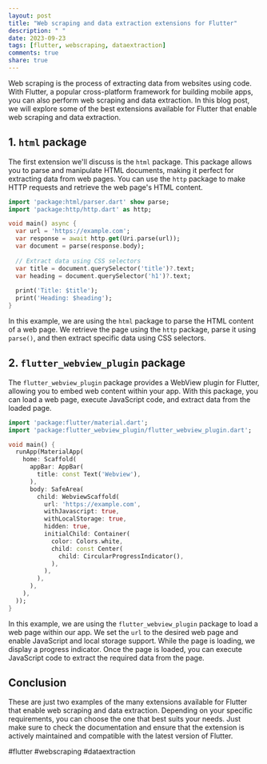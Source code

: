 ```yaml
---
layout: post
title: "Web scraping and data extraction extensions for Flutter"
description: " "
date: 2023-09-23
tags: [flutter, webscraping, dataextraction]
comments: true
share: true
---
```


Web scraping is the process of extracting data from websites using code. With Flutter, a popular cross-platform framework for building mobile apps, you can also perform web scraping and data extraction. In this blog post, we will explore some of the best extensions available for Flutter that enable web scraping and data extraction.

## 1. `html` package

The first extension we'll discuss is the `html` package. This package allows you to parse and manipulate HTML documents, making it perfect for extracting data from web pages. You can use the `http` package to make HTTP requests and retrieve the web page's HTML content.

```dart
import 'package:html/parser.dart' show parse;
import 'package:http/http.dart' as http;

void main() async {
  var url = 'https://example.com';
  var response = await http.get(Uri.parse(url));
  var document = parse(response.body);
  
  // Extract data using CSS selectors
  var title = document.querySelector('title')?.text;
  var heading = document.querySelector('h1')?.text;
  
  print('Title: $title');
  print('Heading: $heading');
}
```

In this example, we are using the `html` package to parse the HTML content of a web page. We retrieve the page using the `http` package, parse it using `parse()`, and then extract specific data using CSS selectors.

## 2. `flutter_webview_plugin` package

The `flutter_webview_plugin` package provides a WebView plugin for Flutter, allowing you to embed web content within your app. With this package, you can load a web page, execute JavaScript code, and extract data from the loaded page.

```dart
import 'package:flutter/material.dart';
import 'package:flutter_webview_plugin/flutter_webview_plugin.dart';

void main() {
  runApp(MaterialApp(
    home: Scaffold(
      appBar: AppBar(
        title: const Text('Webview'),
      ),
      body: SafeArea(
        child: WebviewScaffold(
          url: 'https://example.com',
          withJavascript: true,
          withLocalStorage: true,
          hidden: true,
          initialChild: Container(
            color: Colors.white,
            child: const Center(
              child: CircularProgressIndicator(),
            ),
          ),
        ),
      ),
    ),
  ));
}
```

In this example, we are using the `flutter_webview_plugin` package to load a web page within our app. We set the `url` to the desired web page and enable JavaScript and local storage support. While the page is loading, we display a progress indicator. Once the page is loaded, you can execute JavaScript code to extract the required data from the page.

## Conclusion

These are just two examples of the many extensions available for Flutter that enable web scraping and data extraction. Depending on your specific requirements, you can choose the one that best suits your needs. Just make sure to check the documentation and ensure that the extension is actively maintained and compatible with the latest version of Flutter.

#flutter #webscraping #dataextraction